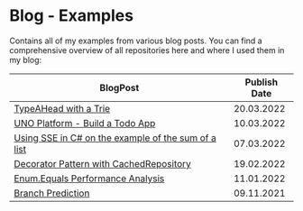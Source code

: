 # Blog - Examples

Contains all of my examples from various blog posts. You can find a comprehensive overview of all repositories here and where I used them in my blog:

| BlogPost                                                                        | Publish Date |
| ------------------------------------------------------------------------------- | ------------ |
| [TypeAHead with a Trie](TrieTypeAHead/)                                         | 20.03.2022   |
| [UNO Platform - Build a Todo App](TodoApp/)                                     | 10.03.2022   |
| [Using SSE in C# on the example of the sum of a list](ArraySumPerformanceSIMD/) | 07.03.2022   |
| [Decorator Pattern with CachedRepository](DecoratorPattern/)                    | 19.02.2022   |
| [Enum.Equals Performance Analysis](EnumEqualsPerformance/)                      | 11.01.2022   |
| [Branch Prediction](BranchPrediction/)                                          | 09.11.2021   |
